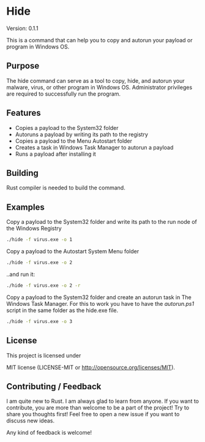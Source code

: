 # Hide

Version: 0.1.1

This is a command that can help you to copy and autorun your payload or program in Windows OS.

## Purpose

The hide command can serve as a tool to copy, hide, and autorun your malware, virus, or other program in Windows OS.
Administrator privileges are required to successfully run the program.

## Features

- Copies a payload to the System32 folder
- Autoruns a payload by writing its path to the registry
- Copies a payload to the Menu Autostart folder
- Creates a task in Windows Task Manager to autorun a payload
- Runs a payload after installing it

## Building

Rust compiler is needed to build the command.

## Examples

Copy a payload to the System32 folder and write its path to the run node of the Windows Registry

```bash
./hide -f virus.exe -o 1
```

Copy a payload to the Autostart System Menu folder

```bash
./hide -f virus.exe -o 2
```

..and run it:

```bash
./hide -f virus.exe -o 2 -r
```

Copy a payload to the System32 folder and create an autorun task in The Windows Task Manager.
For this to work you have to have the *autorun.ps1* script in the same folder as the hide.exe file.

```bash
./hide -f virus.exe -o 3
```

## License

This project is licensed under

MIT license (LICENSE-MIT or <http://opensource.org/licenses/MIT>).

## Contributing / Feedback

I am quite new to Rust. I am always glad to learn from anyone.
If you want to contribute, you are more than welcome to be a part of the project! Try to share you thoughts first! Feel free to open a new issue if you want to discuss new ideas.

Any kind of feedback is welcome!
